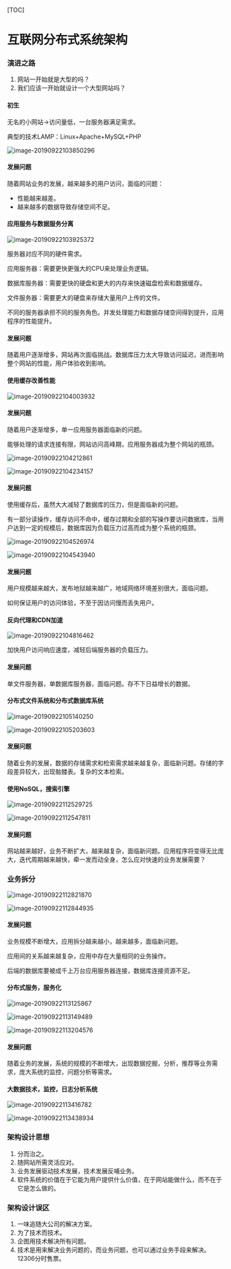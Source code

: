 [TOC]

# 互联网分布式系统架构

### 演进之路

1. 网站一开始就是大型的吗？
2. 我们应该一开始就设计一个大型网站吗？

#### 初生

无名的小网站->访问量低，一台服务器满足需求。

典型的技术LAMP：Linux+Apache+MySQL+PHP

![image-20190922103850296](assets/image-20190922103850296.png)

#### 发展问题

随着网站业务的发展，越来越多的用户访问，面临的问题：

* 性能越来越差。
* 越来越多的数据导致存储空间不足。

#### 应用服务与数据服务分离

![image-20190922103925372](assets/image-20190922103925372.png)

服务器对应不同的硬件需求。

应用服务器：需要更快更强大的CPU来处理业务逻辑。

数据库服务器：需要更快的硬盘和更大的内存来快速磁盘检索和数据缓存。

文件服务器：需要更大的硬盘来存储大量用户上传的文件。

不同的服务器承担不同的服务角色。并发处理能力和数据存储空间得到提升，应用程序的性能提升。

#### 发展问题

随着用户逐渐增多，网站再次面临挑战。数据库压力太大导致访问延迟，进而影响整个网站的性能，用户体验收到影响。

#### 使用缓存改善性能

![image-20190922104003932](assets/image-20190922104003932.png)

#### 发展问题

随着用户逐渐增多，单一应用服务器面临新的问题。

能够处理的请求连接有限，网站访问高峰期，应用服务器成为整个网站的瓶颈。

![image-20190922104212861](assets/image-20190922104212861.png)

![image-20190922104234157](assets/image-20190922104234157.png)

#### 发展问题

使用缓存后，虽然大大减轻了数据库的压力，但是面临新的问题。

有一部分读操作，缓存访问不命中，缓存过期和全部的写操作要访问数据库，当用户达到一定的规模后，数据库因为负载压力过高而成为整个系统的瓶颈。

![image-20190922104526974](assets/image-20190922104526974.png)

![image-20190922104543940](assets/image-20190922104543940.png)

#### 发展问题

用户规模越来越大，发布地狱越来越广，地域网络环境差别很大，面临问题。

如何保证用户的访问体验，不至于因访问慢而丢失用户。

#### 反向代理和CDN加速

![image-20190922104816462](assets/image-20190922104816462.png)

加快用户访问响应速度，减轻后端服务器的负载压力。

#### 发展问题

单文件服务器，单数据库服务器，面临问题。存不下日益增长的数据。

#### 分布式文件系统和分布式数据库系统

![image-20190922105140250](assets/image-20190922105140250.png)

![image-20190922105203603](assets/image-20190922105203603.png)

#### 发展问题

随着业务的发展，数据的存储需求和检索需求越来越复杂，面临新问题。存储的字段差异较大，出现骷髅表。复杂的文本检索。

#### 使用NoSQL，搜索引擎

![image-20190922112529725](assets/image-20190922112529725.png)

![image-20190922112547811](assets/image-20190922112547811.png)

#### 发展问题

网站越来越好，业务不断扩大，越来越复杂，面临新问题。应用程序将变得无比庞大，迭代周期越来越快，牵一发而动全身，怎么应对快速的业务发展需要？

### 业务拆分

![image-20190922112821870](assets/image-20190922112821870.png)

![image-20190922112844935](assets/image-20190922112844935.png)

#### 发展问题

业务规模不断增大，应用拆分越来越小，越来越多，面临新问题。

应用间的关系越来越复杂，应用中存在大量相同的业务操作。

后端的数据库要被成千上万台应用服务器连接，数据库连接资源不足。

#### 分布式服务，服务化

![image-20190922113125867](assets/image-20190922113125867.png)

![image-20190922113149489](assets/image-20190922113149489.png)

![image-20190922113204576](assets/image-20190922113204576.png)

#### 发展问题

随着业务的发展，系统的规模的不断增大，出现数据挖掘，分析，推荐等业务需求，庞大系统的监控，问题分析等需求。

#### 大数据技术，监控，日志分析系统

![image-20190922113416782](assets/image-20190922113416782.png)

![image-20190922113438934](assets/image-20190922113438934.png)

### 架构设计思想

1. 分而治之。
2. 随网站所需灵活应对。
3. 业务发展驱动技术发展，技术发展反哺业务。
4. 软件系统的价值在于它能为用户提供什么价值，在于网站能做什么，而不在于它是怎么做的。

### 架构设计误区

1. 一味追随大公司的解决方案。
2. 为了技术而技术。
3. 企图用技术解决所有问题。
4. 技术是用来解决业务问题的，而业务问题，也可以通过业务手段来解决。12306分时售票。

